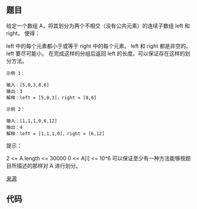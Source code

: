 ## 题目

给定一个数组 A，将其划分为两个不相交（没有公共元素）的连续子数组 left 和 right， 使得：

left 中的每个元素都小于或等于 right 中的每个元素。
left 和 right 都是非空的。
left 要尽可能小。
在完成这样的分组后返回 left 的长度。可以保证存在这样的划分方法。

 
~~~
示例 1：

输入：[5,0,3,8,6]
输出：3
解释：left = [5,0,3]，right = [8,6]
~~~

~~~
示例 2：

输入：[1,1,1,0,6,12]
输出：4
解释：left = [1,1,1,0]，right = [6,12]
~~~

提示：

2 <= A.length <= 30000
0 <= A[i] <= 10^6
可以保证至少有一种方法能够按题目所描述的那样对 A 进行划分。
 
[来源](https://leetcode-cn.com/problems/partition-array-into-disjoint-intervals/description/)
## 代码
